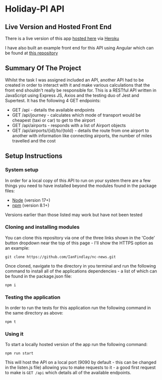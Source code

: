 # Holiday-PI API

## Live Version and Hosted Front End

There is a live version of this app [hosted here](https://holiday-pi.herokuapp.com/api) via [Heroku](https://heroku.com)

I have also built an example front end for this API using Angular which can be found at [this repository](https://github.com/IanFindlay/holiday-pi)

## Summary Of The Project

Whilst the task I was assigned included an API, another API had to be created in order to interact with it and make various calculations
that the front end shouldn't really be responsible for. This is a RESTful API written in JavaScript using Express JS, Axios and the testing duo of Jest and Supertest. It has the following 4 GET endpoints:

- GET /api - details the available endpoints
- GET /api/journey - calculates which mode of transport would be cheapest (taxi or car) to get to the airport
- GET /api/airports - responds with a list of Airport objects
- GET /api/airports/{id}/to/{toId} - details the route from one airport to another with information like connecting airports,
  the number of miles travelled and the cost

## Setup Instructions

### System setup

In order for a local copy of this API to run on your system there are a few things you need to have installed beyond the modules found in the package files:

- [Node](https://nodejs.org/en/) (version 17+)
- [npm](https://www.npmjs.com/) (version 8.1+)

Versions earlier than those listed may work but have not been tested

### Cloning and installing modules

You can clone this repository via one of the three links shown in the 'Code' button dropdown near the top of this page - I'll show the HTTPS option as an example:

```
git clone https://github.com/IanFindlay/nc-news.git
```

Once cloned, navigate to the directory in you terminal and run the following command to install all of the applications dependencies - a list of which can be found in the package.json file:

```
npm i
```

### Testing the application

In order to run the tests for this application run the following command in the same directory as above:

```
npm t
```

### Using it

To start a locally hosted version of the app run the following command:

```
npm run start
```

This will host the API on a local port (9090 by default - this can be changed in the listen.js file) allowing you to make requests to it - a good first request to make is `GET /api` which details all of the available endpoints.
